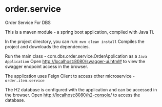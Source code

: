 # order.service
Order Service For DBS

This is a maven module - a spring boot application, compiled with Java 11.

In the project directory, you can run: `mvn clean install`
Compiles the project and downloads the dependencies.<br />

Run the main class - com.dbs.order.service.OrderApplication as a `Java Application`
Open [http://localhost:8080/swagger-ui.html#](http://localhost:8080/swagger-ui.html#) to view the swagger endpoint access in the browser.

The application uses Feign Client to access other microservice - `order.item.service`

The H2 database is configured with the application and can be accessed in the browser.
Open [http://localhost:8080/h2-console/](http://localhost:8080/h2-console/) to access the database.
